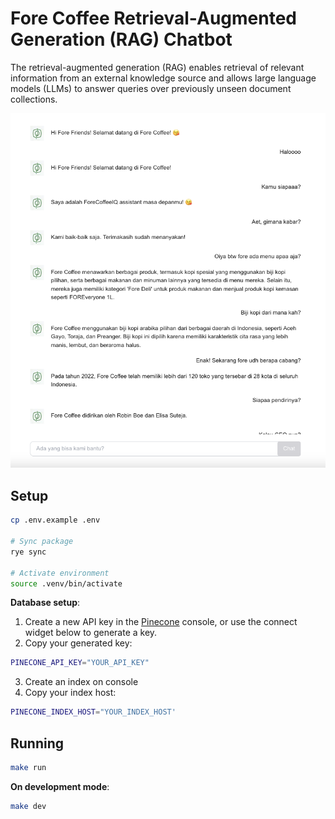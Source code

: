 # Fore Coffee Retrieval-Augmented Generation (RAG) Chatbot

The retrieval-augmented generation (RAG) enables retrieval of relevant information from an external knowledge source and allows large language models (LLMs) to answer queries over previously unseen document collections.

[![Demo](screenshot.png)](https://www.youtube.com/watch?v=_uxRNYtBgpI)

## Setup

```bash
cp .env.example .env

# Sync package
rye sync

# Activate environment
source .venv/bin/activate
```

**Database setup**:

1. Create a new API key in the [Pinecone](https://www.pinecone.io/) console, or use the connect widget below to generate a key.
2. Copy your generated key:
```bash
PINECONE_API_KEY="YOUR_API_KEY"
```
3. Create an index on console
4. Copy your index host:
```bash
PINECONE_INDEX_HOST="YOUR_INDEX_HOST'
```

## Running
```bash
make run
```

**On development mode**:
```bash
make dev
```
